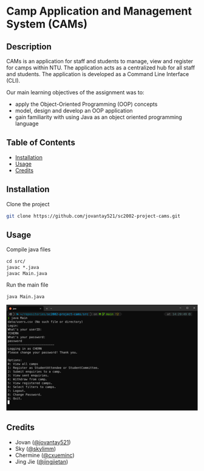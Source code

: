 # Camp Application and Management System (CAMs)

## Description

CAMs is an application for staff and students to manage, view and register for camps within NTU. The application acts as a centralized hub for all staff and students. The application is developed as a Command Line Interface (CLI).

Our main learning objectives of the assignment was to:
- apply the Object-Oriented Programming (OOP) concepts
- model, design and develop an OOP application 
- gain familiarity with using Java as an object oriented programming language

## Table of Contents

- [Installation](#installation)
- [Usage](#usage)
- [Credits](#credits)

## Installation

Clone the project
```bash
git clone https://github.com/jovantay521/sc2002-project-cams.git
```

## Usage

Compile java files
```
cd src/
javac *.java
javac Main.java
```

Run the main file
```
java Main.java
```

![Screenshot](/assets/images/screenshot.png)


## Credits

- Jovan ([@jovantay521](https://github.com/jovantay521))
- Sky ([@skylimm](https://github.com/skylimm))
- Chermine ([@cxueminc](https://github.com/cxueminc))
- Jing Jie ([@jingjietan](https://github.com/jingjietan))